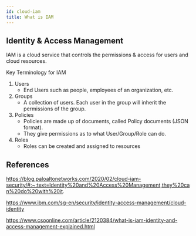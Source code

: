 ```yaml
---
id: cloud-iam
title: What is IAM
---
```


## Identity & Access Management

IAM is a cloud service that controls the permissions & access for users and cloud resources.

Key Terminology for IAM

1. Users
   - End Users such as people, employees of an organization, etc. 
2. Groups
   - A collection of users. Each user in the group will inherit the permissions of the group. 
3. Policies
   - Policies are made up of documents, called Policy documents (JSON format).
   - They give permissions as to what User/Group/Role can do.
4. Roles
   - Roles can be created and assigned to resources

References
---
https://blog.paloaltonetworks.com/2020/02/cloud-iam-security/#:~:text=Identity%20and%20Access%20Management,they%20can%20do%20with%20it.

https://www.ibm.com/sg-en/security/identity-access-management/cloud-identity

https://www.csoonline.com/article/2120384/what-is-iam-identity-and-access-management-explained.html

